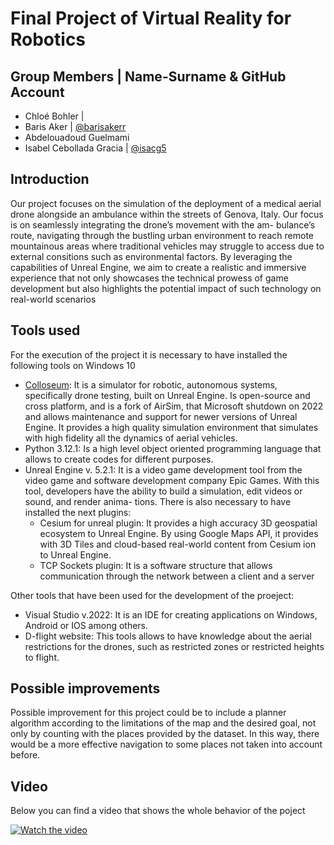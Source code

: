 # Final Project of Virtual Reality for Robotics
## Group Members | Name-Surname & GitHub Account
* Chloé Bohler |
* Baris Aker | [@barisakerr](https://github.com/barisakerr)
* Abdelouadoud Guelmami
* Isabel Cebollada Gracia | [@isacg5](https://github.com/isacg5)

## Introduction
Our project focuses on the simulation of the deployment of a medical aerial drone alongside an ambulance
within the streets of Genova, Italy. Our focus is on seamlessly integrating the drone’s movement with the am-
bulance’s route, navigating through the bustling urban environment to reach remote mountainous areas where
traditional vehicles may struggle to access due to external consitions such as environmental factors. By leveraging the capabilities of Unreal Engine, we aim to create a
realistic and immersive experience that not only showcases the technical prowess of game development but also
highlights the potential impact of such technology on real-world scenarios

## Tools used
For the execution of the project it is necessary to have installed the following tools on Windows 10
* [Colloseum](https://github.com/CodexLabsLLC/Colosseum): It is a simulator for robotic, autonomous systems, specifically drone testing, built on Unreal Engine. Is
open-source and cross platform, and is a fork of AirSim, that Microsoft shutdown on 2022 and allows
maintenance and support for newer versions of Unreal Engine. It provides a high quality simulation
environment that simulates with high fidelity all the dynamics of aerial vehicles.
* Python 3.12.1: Is a high level object oriented programming language that allows to create codes for different
purposes.
* Unreal Engine v. 5.2.1: It is a video game development tool from the video game and software development company Epic Games.
With this tool, developers have the ability to build a simulation, edit videos or sound, and render anima-
tions. There is also necessary to have installed the next plugins:
  * Cesium for unreal plugin: It provides a high accuracy 3D geospatial ecosystem to Unreal Engine. By using Google Maps API, it
provides with 3D Tiles and cloud-based real-world content from Cesium ion to Unreal Engine.
  * TCP Sockets plugin: It is a software structure that allows communication through the network between a client and a server
 
Other tools that have been used for the development of the proeject:
* Visual Studio v.2022: It is an IDE for creating applications on Windows, Android or IOS among others.
* D-flight website: This tools allows to have knowledge about the aerial restrictions for the drones, such as restricted zones
or restricted heights to flight.

## Possible improvements
Possible improvement for this project could be to include a planner algorithm according to the limitations of the map and the desired goal, not only by counting with the places provided by the dataset. In this way, there would be a more effective navigation to some places not taken into account before.

## Video 
<p align="justify">
  Below you can find a video that shows the whole behavior of the poject
</p>

[![Watch the video](https://github.com/isacg5/VR_FinalProject/tree/main/resources/pic.png)](https://youtu.be/fnaDAoXy14A)


